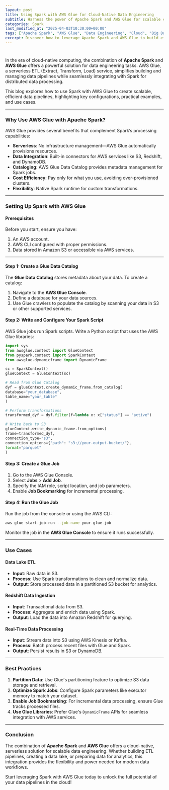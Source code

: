 ```yaml
---
layout: post
title: Using Spark with AWS Glue for Cloud-Native Data Engineering
subtitle: Harness the power of Apache Spark and AWS Glue for scalable cloud-native data engineering solutions.
categories: Spark
last_modified_at: "2025-04-03T10:30:00+00:00"
tags: ["Apache Spark", "AWS Glue", "Data Engineering", "Cloud", "Big Data"]
excerpt: Discover how to leverage Apache Spark and AWS Glue to build efficient, scalable, cloud-native data engineering pipelines on AWS.
---
```


#

In the era of cloud-native computing, the combination of **Apache Spark** and **AWS Glue** offers a powerful solution for data engineering tasks. AWS Glue, a serverless ETL (Extract, Transform, Load) service, simplifies building and managing data pipelines while seamlessly integrating with Spark for distributed data processing.

This blog explores how to use Spark with AWS Glue to create scalable, efficient data pipelines, highlighting key configurations, practical examples, and use cases.

---

### Why Use AWS Glue with Apache Spark?

AWS Glue provides several benefits that complement Spark’s processing capabilities:

- **Serverless**: No infrastructure management—AWS Glue automatically provisions resources.
- **Data Integration**: Built-in connectors for AWS services like S3, Redshift, and DynamoDB.
- **Cataloging**: AWS Glue Data Catalog provides metadata management for Spark jobs.
- **Cost Efficiency**: Pay only for what you use, avoiding over-provisioned clusters.
- **Flexibility**: Native Spark runtime for custom transformations.

---

### Setting Up Spark with AWS Glue

#### Prerequisites

Before you start, ensure you have:

1. An AWS account.
2. AWS CLI configured with proper permissions.
3. Data stored in Amazon S3 or accessible via AWS services.

---

#### Step 1: Create a Glue Data Catalog

The **Glue Data Catalog** stores metadata about your data. To create a catalog:

1. Navigate to the **AWS Glue Console**.
2. Define a database for your data sources.
3. Use Glue crawlers to populate the catalog by scanning your data in S3 or other supported services.

#### Step 2: Write and Configure Your Spark Script

AWS Glue jobs run Spark scripts. Write a Python script that uses the AWS Glue libraries:

```python
import sys
from awsglue.context import GlueContext
from pyspark.context import SparkContext
from awsglue.dynamicframe import DynamicFrame

sc = SparkContext()
glueContext = GlueContext(sc)

# Read from Glue Catalog
dyf = glueContext.create_dynamic_frame.from_catalog(
database="your_database",
table_name="your_table"
)

# Perform transformations
transformed_dyf = dyf.filter(f=lambda x: x["status"] == "active")

# Write back to S3
glueContext.write_dynamic_frame.from_options(
frame=transformed_dyf,
connection_type="s3",
connection_options={"path": "s3://your-output-bucket/"},
format="parquet"
)
```

#### Step 3: Create a Glue Job

1. Go to the AWS Glue Console.
2. Select **Jobs** > **Add Job**.
3. Specify the IAM role, script location, and job parameters.
4. Enable **Job Bookmarking** for incremental processing.

#### Step 4: Run the Glue Job

Run the job from the console or using the AWS CLI:

```bash
aws glue start-job-run --job-name your-glue-job
```

Monitor the job in the **AWS Glue Console** to ensure it runs successfully.

---

### Use Cases

#### Data Lake ETL

- **Input**: Raw data in S3.
- **Process**: Use Spark transformations to clean and normalize data.
- **Output**: Store processed data in a partitioned S3 bucket for analytics.

#### Redshift Data Ingestion

- **Input**: Transactional data from S3.
- **Process**: Aggregate and enrich data using Spark.
- **Output**: Load the data into Amazon Redshift for querying.

#### Real-Time Data Processing

- **Input**: Stream data into S3 using AWS Kinesis or Kafka.
- **Process**: Batch process recent files with Glue and Spark.
- **Output**: Persist results in S3 or DynamoDB.

---

### Best Practices

1. **Partition Data**: Use Glue's partitioning feature to optimize S3 data storage and retrieval.
2. **Optimize Spark Jobs**: Configure Spark parameters like executor memory to match your dataset.
3. **Enable Job Bookmarking**: For incremental data processing, ensure Glue tracks processed files.
4. **Use Glue Libraries**: Prefer Glue's `DynamicFrame` APIs for seamless integration with AWS services.

---

### Conclusion

The combination of **Apache Spark** and **AWS Glue** offers a cloud-native, serverless solution for scalable data engineering. Whether building ETL pipelines, creating a data lake, or preparing data for analytics, this integration provides the flexibility and power needed for modern data workflows.

Start leveraging Spark with AWS Glue today to unlock the full potential of your data pipelines in the cloud!


